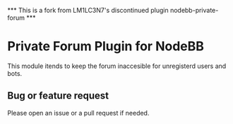 *** This is a fork from LM1LC3N7's discontinued plugin nodebb-private-forum ***

# Private Forum Plugin for NodeBB

This module itends to keep the forum inaccesible for unregisterd users and bots.


## Bug or feature request
Please open an issue or a pull request if needed.
